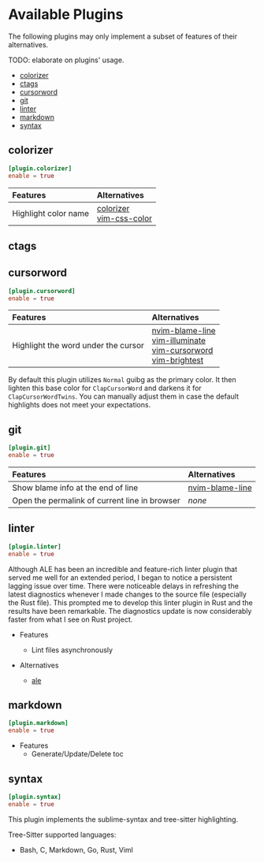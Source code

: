 # Available Plugins

The following plugins may only implement a subset of features of their alternatives.

TODO: elaborate on plugins' usage.

<!-- clap-markdown-toc -->

* [colorizer](#colorizer)
* [ctags](#ctags)
* [cursorword](#cursorword)
* [git](#git)
* [linter](#linter)
* [markdown](#markdown)
* [syntax](#syntax)

<!-- /clap-markdown-toc -->

## colorizer

```toml
[plugin.colorizer]
enable = true
```

| Features                               | Alternatives                                                                                                |
| :------------------------------------- | :-----------------------------------------------------                                                      |
| Highlight color name                   | [colorizer](https://github.com/chrisbra/colorizer)</br>[vim-css-color](https://github.com/ap/vim-css-color) |

## ctags

## cursorword

```toml
[plugin.cursorword]
enable = true
```

| Features                               | Alternatives                                                                                                                                                                                                                                                   |
| :------------------------------------- | :-----------------------------------------------------                                                                                                                                                                                                         |
| Highlight the word under the cursor    | [nvim-blame-line](https://github.com/tveskag/nvim-blame-line)</br>[vim-illuminate](https://github.com/RRethy/vim-illuminate)</br> [vim-cursorword](https://github.com/itchyny/vim-cursorword)</br>[vim-brightest](https://github.com/osyo-manga/vim-brightest) |

By default this plugin utilizes `Normal` guibg as the primary color. It then lighten this base color for `ClapCursorWord` and darkens it for `ClapCursorWordTwins`. You can manually adjust them in case the default highlights does not meet your expectations.

## git

```toml
[plugin.git]
enable = true
```

| Features                                       | Alternatives                                                  |
| :-------------------------------------         | :-----------------------------------------------------        |
| Show blame info at the end of line             | [nvim-blame-line](https://github.com/tveskag/nvim-blame-line) |
| Open the permalink of current line in browser | _none_                                                        |

## linter

```toml
[plugin.linter]
enable = true
```

Although ALE has been an incredible and feature-rich linter plugin that served me well for an extended
period, I began to notice a persistent lagging issue over time. There were noticeable delays in refreshing
the latest diagnostics whenever I made changes to the source file (especially the Rust file). This prompted
me to develop this linter plugin in Rust and the results have been remarkable. The diagnostics update is now
considerably faster from what I see on Rust project.

- Features
  - Lint files asynchronously

- Alternatives
  - [ale](https://github.com/dense-analysis/ale)

## markdown

```toml
[plugin.markdown]
enable = true
```

- Features
    - Generate/Update/Delete toc

## syntax

```toml
[plugin.syntax]
enable = true
```

This plugin implements the sublime-syntax and tree-sitter highlighting.

Tree-Sitter supported languages:

- Bash, C, Markdown, Go, Rust, Viml
